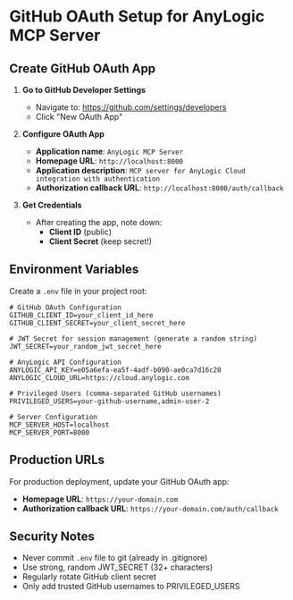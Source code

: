 # GitHub OAuth Setup for AnyLogic MCP Server

## Create GitHub OAuth App

1. **Go to GitHub Developer Settings**
   - Navigate to: https://github.com/settings/developers
   - Click "New OAuth App"

2. **Configure OAuth App**
   - **Application name**: `AnyLogic MCP Server`
   - **Homepage URL**: `http://localhost:8000`
   - **Application description**: `MCP server for AnyLogic Cloud integration with authentication`
   - **Authorization callback URL**: `http://localhost:8000/auth/callback`

3. **Get Credentials**
   - After creating the app, note down:
     - **Client ID** (public)
     - **Client Secret** (keep secret!)

## Environment Variables

Create a `.env` file in your project root:

```env
# GitHub OAuth Configuration
GITHUB_CLIENT_ID=your_client_id_here
GITHUB_CLIENT_SECRET=your_client_secret_here

# JWT Secret for session management (generate a random string)
JWT_SECRET=your_random_jwt_secret_here

# AnyLogic API Configuration
ANYLOGIC_API_KEY=e05a6efa-ea5f-4adf-b090-ae0ca7d16c20
ANYLOGIC_CLOUD_URL=https://cloud.anylogic.com

# Privileged Users (comma-separated GitHub usernames)
PRIVILEGED_USERS=your-github-username,admin-user-2

# Server Configuration
MCP_SERVER_HOST=localhost
MCP_SERVER_PORT=8000
```

## Production URLs

For production deployment, update your GitHub OAuth app:
- **Homepage URL**: `https://your-domain.com`
- **Authorization callback URL**: `https://your-domain.com/auth/callback`

## Security Notes

- Never commit `.env` file to git (already in .gitignore)
- Use strong, random JWT_SECRET (32+ characters)
- Regularly rotate GitHub client secret
- Only add trusted GitHub usernames to PRIVILEGED_USERS